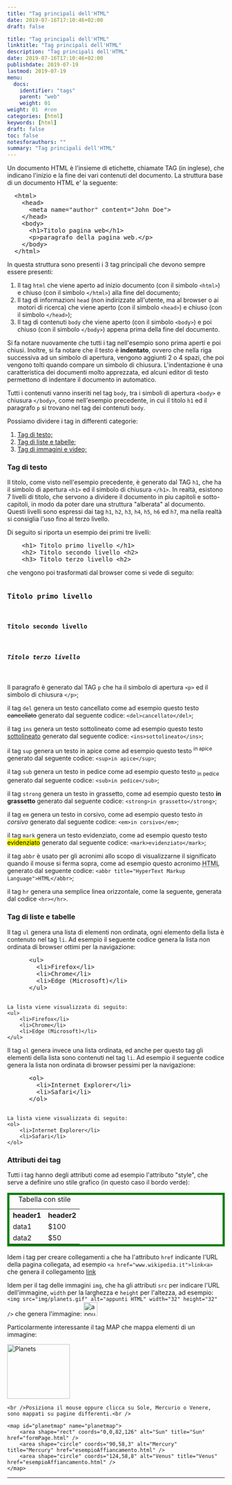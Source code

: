 ```yaml
---
title: "Tag principali dell'HTML"
date: 2019-07-16T17:10:46+02:00
draft: false

title: "Tag principali dell'HTML"
linktitle: "Tag principali dell'HTML"
description: "Tag principali dell'HTML"
date: 2019-07-16T17:10:46+02:00
publishdate: 2019-07-19
lastmod: 2019-07-19
menu:
  docs:
    identifier: "tags"
    parent: "web"
    weight: 01
weight: 01	#rem
categories: [html]
keywords: [html]
draft: false
toc: false
notesforauthors: ""
summary: "Tag principali dell'HTML"
---
```


Un documento HTML è l'insieme di etichette, chiamate TAG (in inglese), che indicano l'inizio e la fine dei vari contenuti del documento. La struttura base di un documento HTML e' la seguente:</p>
<pre>
  &lt;html&gt;
    &lt;head&gt;
      &lt;meta name="author" content="John Doe"&gt;
    &lt;/head&gt;
    &lt;body&gt;
      &lt;h1&gt;Titolo pagina web&lt;/h1&gt;
      &lt;p&gt;paragrafo della pagina web.&lt;/p&gt;
    &lt;/body&gt;
  &lt;/html&gt;
</pre>

<p>In questa struttura sono presenti i 3 tag principali che devono sempre essere presenti: </p>
<ol>
    <li>Il tag <code>html</code> che viene aperto ad inizio documento (con il simbolo <code>&lt;html&gt;</code>) e chiuso (con il simbolo <code>&lt;/html&gt;</code>) alla fine del documento;</li>
    <li>Il tag di informazioni <code>head</code> (non indirizzate all'utente, ma al browser o ai motori di ricerca) che viene aperto (con il simbolo <code>&lt;head&gt;</code>) e chiuso (con il simbolo <code>&lt;/head&gt;</code>);</li>
    <li>Il tag di contenuti <code>body</code> che viene aperto (con il simbolo <code>&lt;body&gt;</code>) e poi chiuso (con il simbolo <code>&lt;/body&gt;</code>) appena prima della fine del documento.</li>
</ol>

 <p>Si fa notare nuovamente che tutti i tag nell'esempio sono prima aperti e poi chiusi. Inoltre, si fa notare che il testo è <strong>indentato</strong>, ovvero che nella riga successiva ad un simbolo di apertura, vengono aggiunti 2 o 4 spazi, che poi vengono tolti quando compare un simbolo di chiusura. L'indentazione è una caratteristica dei documenti molto apprezzata, ed alcuni editor di testo permettono di indentare il documento in automatico.</p>

 <p>Tutti i contenuti vanno inseriti nel tag <code>body</code>, tra i simboli di apertura <code>&lt;body&gt;</code> e chiusura <code>&lt;/body&gt;</code>, come nell'esempio precedente, in cui il titolo <code>h1</code> ed il paragrafo <code>p</code> si trovano nel tag dei contenuti <code>body</code>.</p>

<p>Possiamo dividere i tag in differenti categorie:</p>

<ol>
    <li><a href="#tagTesto">Tag di testo;</a></li>
    <li><a href="#tagListe">Tag di liste e tabelle;</a></li>
    <li><a href="#tagAttr">Tag di immagini e video;</a></li>
</ol>

<h3 id="tagTesto">Tag di testo</h3>

<p>Il titolo, come visto nell'esempio precedente, è generato dal TAG <code>h1</code>, che ha il simbolo di apertura <code>&lt;h1&gt;</code> ed il simbolo di chiusura <code>&lt;/h1&gt;</code>. In realtà, esistono 7 livelli di titolo, che servono a dividere il documento in piu capitoli e sotto-capitoli, in modo da poter dare una struttura "alberata" al documento. Questi livelli sono espressi dai tag <code>h1</code>, <code>h2</code>, <code>h3</code>, <code>h4</code>, <code>h5</code>, <code>h6</code> ed <code>h7</code>, ma nella realtà si consiglia l'uso fino al terzo livello.</p>

<p> Di seguito si riporta un esempio dei primi tre livelli:
<pre>
    &lt;h1&gt; Titolo primo livello &lt;/h1&gt;
    &lt;h2&gt; Titolo secondo livello &lt;h2&gt;
    &lt;h3&gt; Titolo terzo livello &lt;h2&gt;
</pre>
    che vengono poi trasformati dal browser come si vede di seguito:
<pre>
<h3>Titolo primo livello</h3>
<h4>Titolo secondo livello</h4>
<h5>Titolo terzo livello</h5>
</pre>
</p>

<p>Il paragrafo è generato dal TAG <code>p</code> che ha il simbolo di apertura <code>&lt;p&gt;</code> ed il simbolo di chiusura <code>&lt;/p&gt;</code>;</p>

<p>il tag <code>del</code> genera un testo cancellato come ad esempio questo testo <del>cancellato</del> generato dal seguente codice:
    <code>&lt;del&gt;cancellato&lt;/del&gt;</code>;</p>
<p>il tag <code>ins</code> genera un testo sottolineato come ad esempio questo testo <ins>sottolineato</ins> generato dal seguente codice: <code>&lt;ins&gt;sottolineato&lt;/ins&gt;</code>;</p>
<p>il tag <code>sup</code> genera un testo in apice come ad esempio questo testo <sup>in apice</sup> generato dal seguente codice:
    <code>&lt;sup&gt;in apice&lt;/sup&gt;</code>;</p>
<p>il tag <code>sub</code> genera un testo in pedice come ad esempio questo testo <sub>in pedice</sub> generato dal seguente codice:
    <code>&lt;sub&gt;in pedice&lt;/sub&gt;</code>;</p>
<p>il tag <code>strong</code> genera un testo in grassetto, come ad esempio questo testo <strong>in grassetto</strong> generato dal seguente codice:
    <code>&lt;strong&gt;in grassetto&lt;/strong&gt;</code>;</p>
<p>il tag <code>em</code> genera un testo in corsivo, come ad esempio questo testo <em>in corsivo</em> generato dal seguente codice:
    <code>&lt;em&gt;in corsivo&lt;/em&gt;</code>;</p>
<p>il tag <code>mark</code> genera un testo evidenziato, come ad esempio questo testo <mark>evidenziato</mark> generato dal seguente codice:
    <code>&lt;mark&gt;evidenziato&lt;/mark&gt;</code>;</p>
<p>il tag <code>abbr</code> è usato per gli acronimi allo scopo di visualizzarne il significato quando il mouse si ferma sopra, come ad esempio questo acronimo <abbr title="HyperText Markup Language">HTML</abbr> generato dal seguente codice:
    <code>&lt;abbr title="HyperText Markup Language"&gt;HTML&lt;/abbr&gt;</code>;</p>

<!-- Obsolete TAG <acronym title="as soon as possible">ASAP</acronym> -->
<!-- Obsolete TAG <big>This text is big</big> -->

<p>il tag <code>hr</code> genera una semplice linea orizzontale, come la seguente, generata dal codice <code>&lt;hr&gt;&lt;/hr&gt;</code>.</p>

<h3 id="tagListe">Tag di liste e tabelle</h3>

<p>Il tag <code>ul</code> genera una lista di elementi non ordinata, ogni elemento della lista è contenuto nel tag <code>li</code>. Ad esempio il seguente codice genera la lista non ordinata di browser ottimi per la navigazione:
    <pre>
      &lt;ul&gt;
        &lt;li&gt;Firefox&lt;/li&gt;
        &lt;li&gt;Chrome&lt;/li&gt;
        &lt;li&gt;Edge (Microsoft)&lt;/li&gt;
      &lt;/ul&gt;
    </pre>

    La lista viene visualizzata di seguito:
    <ul>
        <li>Firefox</li>
        <li>Chrome</li>
        <li>Edge (Microsoft)</li>
    </ul>
</p>

<p>Il tag <code>ol</code> genera invece una lista ordinata, ed anche per questo tag gli elementi della lista sono contenuti nel tag <code>li</code>. Ad esempio il seguente codice genera la lista non ordinata di browser pessimi per la navigazione:
    <pre>
      &lt;ol&gt;
        &lt;li&gt;Internet Explorer&lt;/li&gt;
        &lt;li&gt;Safari&lt;/li&gt;
      &lt;/ol&gt;
    </pre>

    La lista viene visualizzata di seguito:
    <ol>
        <li>Internet Explorer</li>
        <li>Safari</li>
    </ol>

<h3 id="tagAttr">Attributi dei tag</h3>
<p>Tutti i tag hanno degli attributi come ad esempio l'attributo "style", che serve a definire uno stile grafico (in questo caso il bordo verde):</p>
<table style="border: 5px solid green;">
    <caption>Tabella con stile</caption>
    <tr>
        <th>header1</th>
        <th>header2</th>
    </tr>
    <tr>
        <td>data1</td>
        <td>$100</td>
    </tr>
    <tr>
        <td>data2</td>
        <td>$50</td>
    </tr>
</table>

<p>
    Idem i tag per creare collegamenti <code>a</code> che ha l'attributo <code>href</code> indicante l'URL della pagina collegata, ad esempio
    <code>&lt;a href="www.wikipedia.it"&gt;link&lt;a&gt;</code> che genera
    il collegamento <a href="www.wikipedia.it">link</a>
</p>
<p>
    Idem per il tag delle immagini <code>img</code>, che ha gli attributi <code>src</code> per indicare l'URL dell'immagine, <code>width</code> per la larghezza e <code>height</code> per l'altezza, ad esempio:
    <code>&ltimg src="img/planets.gif" alt="appunti HTML" width="32" height="32" /&gt;</code>
    che genera l'immagine:
    <img src="img/planets.gif" alt="appunti HTML" width="32" height="32" />
</p>

<p>Particolarmente interessante il tag MAP che mappa elementi di un immagine:</p>
<p>
    <img src="img/planets.gif" width="145" height="126" alt="Planets" usemap="#planetmap" />

    <br />Posiziona il mouse oppure clicca su Sole, Mercurio o Venere, sono mappati su pagine differenti.<br />

    <map id="planetmap" name="planetmap">
        <area shape="rect" coords="0,0,82,126" alt="Sun" title="Sun" href="formPage.html" />
        <area shape="circle" coords="90,58,3" alt="Mercury" title="Mercury" href="esempioAffiancamento.html" />
        <area shape="circle" coords="124,58,8" alt="Venus" title="Venus" href="esempioAffiancamento.html" />
    </map>
</p>

<hr />
